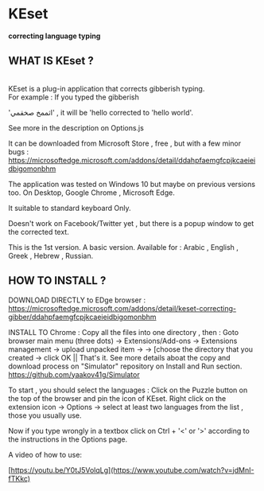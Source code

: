 # KEset
**correcting language typing**

**WHAT IS KEset ?**
----------------
‏                                           
KEset is a plug-in application that corrects gibberish typing.  
For example : If you typed the gibberish

'اثممخ صخقمي' , 
it will be 'hello corrected  to 'hello world'.

See more in the description on Options.js 

It can be downloaded from Microsoft Store , free , but with a few minor bugs :
https://microsoftedge.microsoft.com/addons/detail/ddahpfaemgfcpjkcaeieidbigomonbhm

The application was tested on Windows 10 but maybe on previous versions too.
On Desktop, Google Chrome , Microsoft Edge.

It suitable to standard keyboard Only.

Doesn't work on Facebook/Twitter yet , but there is a popup window to get the corrected text.

This is the 1st version. A basic version.  Available for :
Arabic , English , Greek , Hebrew , Russian.


**HOW TO INSTALL ?**
-----------------
DOWNLOAD DIRECTLY to EDge browser :
https://microsoftedge.microsoft.com/addons/detail/keset-correcting-gibber/ddahpfaemgfcpjkcaeieidbigomonbhm

INSTALL TO Chrome :
Copy all the files into one directory , then :
Goto browser main menu (three dots) -> Extensions/Add-ons -> Extensions management -> upload unpacked item ->
-> [choose the directory that you created -> click OK  ||  That's it.
See more details aboat the copy and download process on "Simulator" repository on Install and Run section.
https://github.com/yaakov41g/Simulator

To start , you should select the languages :
Click on the Puzzle button on the top of the browser and pin the icon of KEset.
Right click on the  extension icon -> Options -> select at least two languages from the list , those you usually use.

Now if you type wrongly in a textbox click on Ctrl + '<' or '>' according to the instructions in the Options page.

A video of how to use:

[https://youtu.be/Y0tJ5VolqLg](https://www.youtube.com/watch?v=jdMnI-fTKkc)


